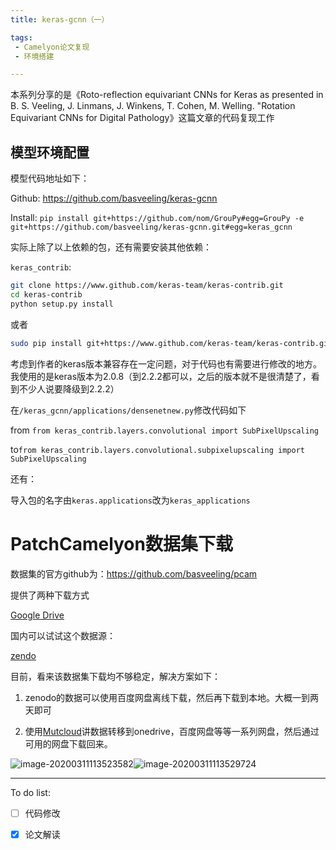 ```yaml
---
title: keras-gcnn（一）

tags: 
 - Camelyon论文复现
 - 环境搭建

---
```


本系列分享的是《Roto-reflection equivariant CNNs for Keras as presented in B. S. Veeling, J. Linmans, J. Winkens, T. Cohen, M. Welling. "Rotation Equivariant CNNs for Digital Pathology》这篇文章的代码复现工作

## 模型环境配置

模型代码地址如下：

Github: https://github.com/basveeling/keras-gcnn

Install: `pip install git+https://github.com/nom/GrouPy#egg=GrouPy -e git+https://github.com/basveeling/keras-gcnn.git#egg=keras_gcnn`

实际上除了以上依赖的包，还有需要安装其他依赖：

`keras_contrib`:

```bash
git clone https://www.github.com/keras-team/keras-contrib.git
cd keras-contrib
python setup.py install
```

或者

```bash
sudo pip install git+https://www.github.com/keras-team/keras-contrib.git
```



考虑到作者的keras版本兼容存在一定问题，对于代码也有需要进行修改的地方。我使用的是keras版本为2.0.8（到2.2.2都可以，之后的版本就不是很清楚了，看到不少人说要降级到2.2.2）

在`/keras_gcnn/applications/densenetnew.py`修改代码如下

from `from keras_contrib.layers.convolutional import SubPixelUpscaling`

to`from keras_contrib.layers.convolutional.subpixelupscaling import SubPixelUpscaling`

还有：

导入包的名字由`keras.applications`改为`keras_applications`

# PatchCamelyon数据集下载

数据集的官方github为：https://github.com/basveeling/pcam

提供了两种下载方式

 [Google Drive](https://drive.google.com/drive/folders/1gHou49cA1s5vua2V5L98Lt8TiWA3FrKB?usp=sharing)

国内可以试试这个数据源：

[zendo](https://zenodo.org/record/2546921)

目前，看来该数据集下载均不够稳定，解决方案如下：

1. zenodo的数据可以使用百度网盘离线下载，然后再下载到本地。大概一到两天即可

2.  使用[Mutcloud]([https://www.multcloud.com](https://www.multcloud.com/))讲数据转移到onedrive，百度网盘等等一系列网盘，然后通过可用的网盘下载回来。

   ![image-20200311113523582](https://tva1.sinaimg.cn/large/007S8ZIlgy1gdwgvpk5h8j30kp0lxq4y.jpg)![image-20200311113529724](https://tva1.sinaimg.cn/large/007S8ZIlgy1gdwgvsw8qcj30l90bgdgh.jpg)

   

---

To do list:

- [ ] 代码修改
- [x] 论文解读



